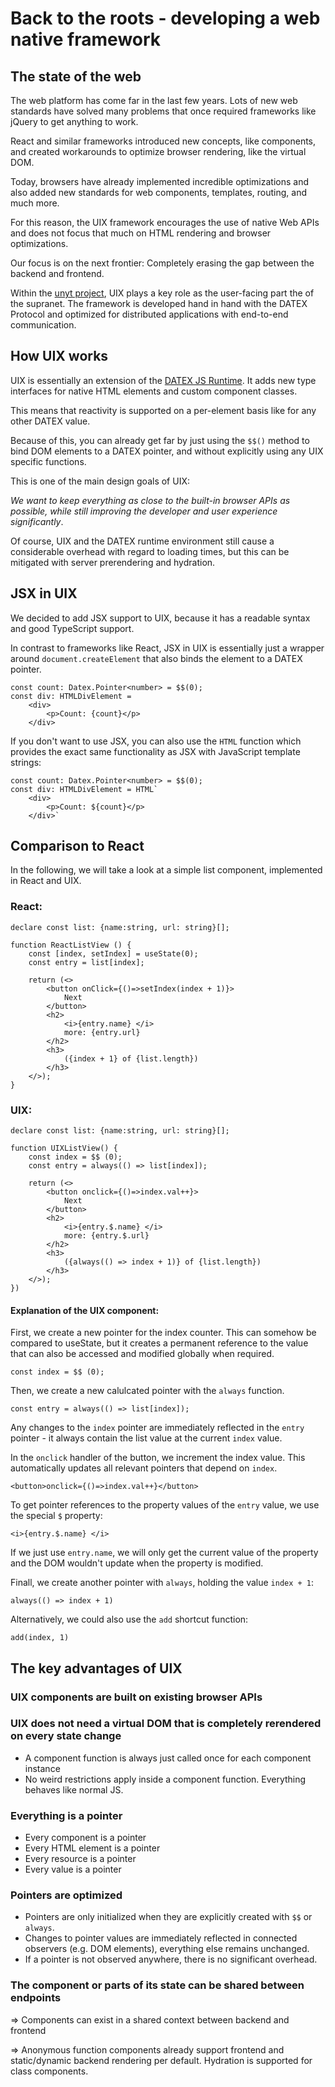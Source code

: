 <!--
	{
		description: "Why we don't need React (But JSX is cool) - An introduction to the UIX framework",
		preview: "res/uix_banner.png",
		date: ~2023-04-30~,
		tag: "Developer",
		author: "unyt.org",
		authorRef: https://unyt.org
	};
-->


# Back to the roots - developing a web native framework

## The state of the web

The web platform has come far in the last few years.
Lots of new web standards have solved many problems that once required frameworks like jQuery to get
anything to work.

React and similar frameworks introduced new concepts, like components, and created workarounds to optimize browser rendering, like the virtual DOM. 

Today, browsers have already implemented incredible optimizations and also added new standards for web components, templates,
routing, and much more.

For this reason, the UIX framework encourages the use of native Web APIs and does not focus that much on HTML rendering and browser optimizations. 

Our focus is on the next frontier: Completely erasing the gap between the backend and frontend.

Within the [unyt project](https://unyt.org), UIX plays a key role as the user-facing part the of the supranet.
The framework is developed hand in hand with the DATEX Protocol and optimized for distributed applications with end-to-end communication.

## How UIX works

UIX is essentially an extension of the [DATEX JS Runtime](https://github.com/unyt-org/datex-core-js-legacy). 
It adds new type interfaces for native HTML elements and custom component classes.

This means that reactivity is supported on a per-element basis like for any other DATEX value.

Because of this, you can already get far by just using the `$$()` method to bind DOM elements to a DATEX pointer,
and without explicitly using any UIX specific functions.

This is one of the main design goals of UIX: 

*We want to keep everything as close to the built-in browser APIs as possible, while still improving the developer and user experience significantly*.

Of course, UIX and the DATEX runtime environment still cause a considerable overhead with regard to loading times, but this can be mitigated with server prerendering and hydration.

## JSX in UIX

We decided to add JSX support to UIX, because it has a readable syntax and good TypeScript support.

In contrast to frameworks like React, JSX in UIX is essentially just a wrapper around `document.createElement`
that also binds the element to a DATEX pointer.

```tsx
const count: Datex.Pointer<number> = $$(0);
const div: HTMLDivElement = 
	<div>
		<p>Count: {count}</p>
	</div>
```

If you don't want to use JSX, you can also use the `HTML` function which provides the exact same functionality as JSX with JavaScript template strings:
```tsx
const count: Datex.Pointer<number> = $$(0);
const div: HTMLDivElement = HTML`
	<div>
		<p>Count: ${count}</p>
	</div>`
```

## Comparison to React

In the following, we will take a look at a simple list component, implemented in React and UIX.

### React:
```tsx
declare const list: {name:string, url: string}[];

function ReactListView () {
	const [index, setIndex] = useState(0);
	const entry = list[index];

	return (<>
		<button onClick={()=>setIndex(index + 1)}>
			Next
		</button>
		<h2>
			<i>{entry.name} </i> 
			more: {entry.url}
		</h2>
		<h3>  
			({index + 1} of {list.length})
		</h3>
	</>);	  
}
```

### UIX:
```tsx
declare const list: {name:string, url: string}[];

function UIXListView() {
	const index = $$ (0);
	const entry = always(() => list[index]);

	return (<>
		<button onclick={()=>index.val++}>
			Next
		</button>
		<h2>
			<i>{entry.$.name} </i> 
			more: {entry.$.url}
		</h2>
		<h3>  
			({always(() => index + 1)} of {list.length})
		</h3>
	</>);	  
})
```
#### Explanation of the UIX component:
First, we create a new pointer for the index counter. 
This can somehow be compared to useState, but it creates a 
permanent reference to the value that can also be accessed and modified globally when required.
```tsx
const index = $$ (0);
```
Then, we create a new calulcated pointer with the `always` function.

```tsx
const entry = always(() => list[index]);
```
Any changes to the `index` pointer are immediately reflected in the `entry` pointer - it always contain the list value at the current `index` value.


In the `onclick` handler of the button, we increment the index value. This automatically updates
all relevant pointers that depend on `index`.
```tsx
<button>onclick={()=>index.val++}</button>
```

To get pointer references to the property values of the `entry` value, we use the special `$` property:
```tsx
<i>{entry.$.name} </i> 
```
If we just use `entry.name`, we will only get the current value of the property and the DOM wouldn't update when
the property is modified.

Finall, we create another pointer with `always`, holding the value `index + 1`:
```tsx
always(() => index + 1)
```
Alternatively, we could also use the `add` shortcut function:
```tsx
add(index, 1)
```


## The key advantages of UIX

### UIX components are built on existing browser APIs
### UIX does not need a virtual DOM that is completely rerendered on every state change
 * A component function is always just called once for each component instance
 * No weird restrictions apply inside a component function. Everything behaves like normal JS.
### Everything is a pointer
 * Every component is a pointer
 * Every HTML element is a pointer
 * Every resource is a pointer
 * Every value is a pointer
### Pointers are optimized
 * Pointers are only initialized when they are explicitly created with `$$` or `always`.
 * Changes to pointer values are immediately reflected in connected observers (e.g. DOM elements), everything else remains unchanged.
 * If a pointer is not observed anywhere, there is no significant overhead.
### The component or parts of its state can be shared between endpoints

=> Components can exist in a shared context between backend and frontend

=> Anonymous function components already support frontend and static/dynamic backend rendering per default. Hydration is supported for class components.
